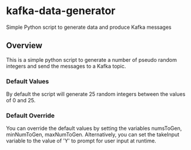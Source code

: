 # kafka-data-generator
Simple Python script to generate data and produce Kafka messages

<h2>Overview</h2>
<p>This is a simple python script to generate a number of pseudo random integers and send the messages to a Kafka topic.</p>

<h3>Default Values</h3>
<p>By default the script will generate 25 random integers between the values of 0 and 25.</p>


<h3>Default Override</h3>
<p>You can override the default values by setting the variables numsToGen, minNumToGen, maxNumToGen. Alternatively, you can set the takeInput variable to the value of 'Y' to prompt for user input at runtime.</p>
